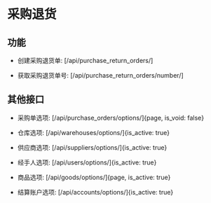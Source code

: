 # 采购退货


## 功能

- 创建采购退货单:
[/api/purchase_return_orders/]

- 获取采购退货单号:
[/api/purchase_return_orders/number/]


## 其他接口

- 采购单选项:
[/api/purchase_orders/options/]{page, is_void: false}

- 仓库选项:
[/api/warehouses/options/]{is_active: true}

- 供应商选项:
[/api/suppliers/options/]{is_active: true}

- 经手人选项:
[/api/users/options/]{is_active: true}

- 商品选项:
[/api/goods/options/]{page, is_active: true}

- 结算账户选项:
[/api/accounts/options/]{is_active: true}
